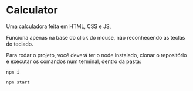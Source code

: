 # Calculator
Uma calculadora feita em HTML, CSS e JS,

Funciona apenas na base do click do mouse, não reconhecendo as teclas do teclado.

Para rodar o projeto, você deverá ter o node instalado, clonar o repositório e executar os comandos num terminal, dentro da pasta:

`npm i`

`npm start`
